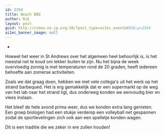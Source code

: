 ```yaml
---
id: 2354
title: Beach BBQ
author: Rik
layout: post
guid: http://csbnw.no-ip.org:38/?post_type=ai1ec_event&#038;p=2354
ai1ec_banner_image: null
---
```

-
Hoewel het weer in St Andrews over het algemeen heel behoorlijk is, is het meestal net te koud om lekker buiten te zijn. Nu het bijna de week overvloedig zonnig is met temperaturen rond de 20 graden, heeft iedereen behoefte aan zomerse activiteiten.

Zoals we dat graag doen, hebben we met vele collega's uit het werk op het strand barbequed. Het is erg gemakkelijk dat er een supermarkt op de weg van het lab naar het strand ligt, dus onderweg konden we eenvoudig bier en vlees inslaan.

Het bleef de hele avond prima weer, dus we konden extra lang genieten. Een groep biologen had een stukje verderop een volleyball net gespannen zodat de sportievelingen zich ook aan een spelletje konden wagen.

Dit is een traditie die we zeker in ere zullen houden!